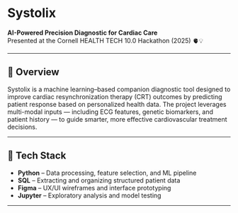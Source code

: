 # Systolix

**AI-Powered Precision Diagnostic for Cardiac Care**  
Presented at the Cornell HEALTH TECH 10.0 Hackathon (2025) 🫀💡

---

## 🧠 Overview

Systolix is a machine learning–based companion diagnostic tool designed to improve cardiac resynchronization therapy (CRT) outcomes by predicting patient response based on personalized health data. The project leverages multi-modal inputs — including ECG features, genetic biomarkers, and patient history — to guide smarter, more effective cardiovascular treatment decisions.

---

## 🔧 Tech Stack

- **Python** – Data processing, feature selection, and ML pipeline  
- **SQL** – Extracting and organizing structured patient data  
- **Figma** – UX/UI wireframes and interface prototyping  
- **Jupyter** – Exploratory analysis and model testing

---
